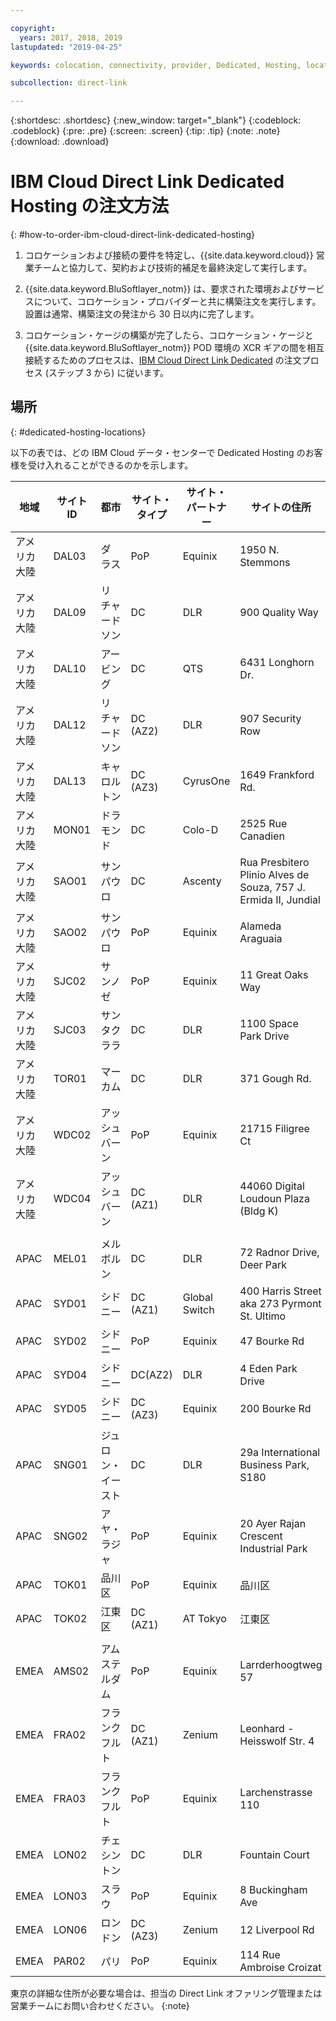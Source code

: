 ```yaml
---

copyright:
  years: 2017, 2018, 2019
lastupdated: "2019-04-25"

keywords: colocation, connectivity, provider, Dedicated, Hosting, locations, PoP, datacenter, data, center, contract, addendum

subcollection: direct-link

---
```


{:shortdesc: .shortdesc}
{:new_window: target="_blank"}
{:codeblock: .codeblock}
{:pre: .pre}
{:screen: .screen}
{:tip: .tip}
{:note: .note}
{:download: .download}

# IBM Cloud Direct Link Dedicated Hosting の注文方法
{: #how-to-order-ibm-cloud-direct-link-dedicated-hosting}

1. コロケーションおよび接続の要件を特定し、{{site.data.keyword.cloud}} 営業チームと協力して、契約および技術的補足を最終決定して実行します。
2. {{site.data.keyword.BluSoftlayer_notm}} は、要求された環境およびサービスについて、コロケーション・プロバイダーと共に構築注文を実行します。 設置は通常、構築注文の発注から 30 日以内に完了します。

3. コロケーション・ケージの構築が完了したら、コロケーション・ケージと {{site.data.keyword.BluSoftlayer_notm}} POD 環境の XCR ギアの間を相互接続するためのプロセスは、[IBM Cloud Direct Link Dedicated](/docs/infrastructure/direct-link?topic=direct-link-how-to-order-ibm-cloud-direct-link-dedicated) の注文プロセス (ステップ 3 から) に従います。

## 場所
{: #dedicated-hosting-locations}

以下の表では、どの IBM Cloud データ・センターで Dedicated Hosting のお客様を受け入れることができるのかを示します。

| 地域 | サイト ID | 都市 | サイト・タイプ | サイト・パートナー | サイトの住所 |
|-------|-------|-------|-------|-------|-------|
| アメリカ大陸 | DAL03 | ダラス |	PoP |	Equinix |	1950 N. Stemmons |
| アメリカ大陸 | DAL09 | リチャードソン | DC | DLR | 900 Quality Way |
| アメリカ大陸 | DAL10 | アービング | DC | QTS | 6431 Longhorn Dr. |
| アメリカ大陸 | DAL12 | リチャードソン |	DC (AZ2) | DLR | 907 Security Row |
| アメリカ大陸 | DAL13 | キャロルトン | DC (AZ3) | CyrusOne | 1649 Frankford Rd. |
| アメリカ大陸 | MON01 | ドラモンド  | DC | Colo-D  | 2525 Rue Canadien |
| アメリカ大陸 | SAO01 | サンパウロ | DC | Ascenty | Rua Presbitero Plinio Alves de Souza, 757 J. Ermida II, Jundial|
| アメリカ大陸 | SAO02 | サンパウロ | PoP | Equinix | Alameda Araguaia |
| アメリカ大陸 | SJC02 | サンノゼ |	PoP |	Equinix |	11 Great Oaks Way |
| アメリカ大陸 | SJC03 | サンタクララ | DC | DLR | 1100 Space Park Drive |
| アメリカ大陸 | TOR01 | マーカム | DC | DLR | 371 Gough Rd. |
| アメリカ大陸 | WDC02 | アッシュバーン | PoP | Equinix | 21715 Filigree Ct |
| アメリカ大陸 | WDC04 | アッシュバーン | DC (AZ1) | DLR | 44060 Digital Loudoun Plaza (Bldg K) |
|  |  |  |  |  |  |
| APAC | MEL01 |  メルボルン  |  DC |  DLR |  72 Radnor Drive, Deer Park |
| APAC |  SYD01 |  シドニー | DC (AZ1) | Global Switch  |  400 Harris Street aka 273 Pyrmont St. Ultimo |
| APAC |	SYD02 |	 シドニー |	PoP |	Equinix |	47 Bourke Rd |
| APAC |	SYD04 |	 シドニー |	DC(AZ2) |	DLR |	4 Eden Park Drive |
| APAC |	SYD05 |	 シドニー |	DC (AZ3) |	Equinix |	200 Bourke Rd |
| APAC |  SNG01 |  ジュロン・イースト |  DC | DLR |  29a International Business Park, S180 |
| APAC |  SNG02 |	アヤ・ラジャ	| PoP |	Equinix |	20 Ayer Rajan Crescent Industrial Park |
| APAC | TOK01 |	品川区 | PoP | Equinix |	品川区 |
| APAC | TOK02  |  江東区 | DC (AZ1) | AT Tokyo  |  江東区 |
|  |  |  |  |  |  |
| EMEA | AMS02 |	アムステルダム |	PoP |	Equinix |	Larrderhoogtweg 57 |
| EMEA | FRA02  | フランクフルト |  DC (AZ1) | Zenium   | Leonhard - Heisswolf Str. 4 |
| EMEA | FRA03 |	フランクフルト |	PoP |	Equinix |	Larchenstrasse 110 |
| EMEA | LON02  | チェシントン | DC  | DLR  |  Fountain Court |
| EMEA | LON03 | スラウ |	PoP |	Equinix |	8 Buckingham Ave |
| EMEA | LON06 | ロンドン |	DC (AZ3) |	Zenium |	12 Liverpool Rd |
| EMEA | PAR02 | パリ | PoP | Equinix |	114 Rue Ambroise Croizat |


東京の詳細な住所が必要な場合は、担当の Direct Link オファリング管理または営業チームにお問い合わせください。
{:note}
